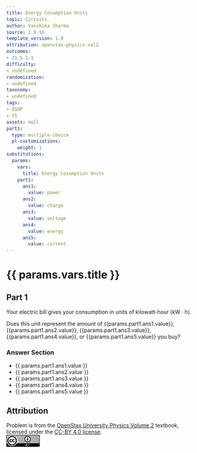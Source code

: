 ```yaml
---
title: Energy Cosumption Units
topic: Circuits
author: Vanshika Sharma
source: 2.9.16
template_version: 1.0
attribution: openstax-physics-vol2
outcomes:
- 21.5.1.1
difficulty:
- undefined
randomization:
- undefined
taxonomy:
- undefined
tags:
- OSUP
- VS
assets: null
part1:
  type: multiple-choice
  pl-customizations:
    weight: 1
substitutions:
  params:
    vars:
      title: Energy Cosumption Units
    part1:
      ans1:
        value: power
      ans2:
        value: charge
      ans3:
        value: voltage
      ans4:
        value: energy
      ans5:
        value: current
---
```

# {{ params.vars.title }}

## Part 1

Your electric bill gives your consumption in units of kilowatt-hour ($\textrm{kW}\cdot\textrm{h}$).

Does this unit represent the amount of {{params.part1.ans1.value}}, {{params.part1.ans2.value}}, {{params.part1.ans3.value}}, {{params.part1.ans4.value}}, or {{params.part1.ans5.value}} you buy?

### Answer Section

- {{ params.part1.ans1.value }}
- {{ params.part1.ans2.value }}
- {{ params.part1.ans3.value }}
- {{ params.part1.ans4.value }}
- {{ params.part1.ans5.value }}

## Attribution

Problem is from the [OpenStax University Physics Volume 2](https://openstax.org/details/books/university-physics-volume-2) textbook, licensed under the [CC-BY 4.0 license](https://creativecommons.org/licenses/by/4.0/).<br>![Image representing the Creative Commons 4.0 BY license.](https://raw.githubusercontent.com/firasm/bits/master/by.png)
